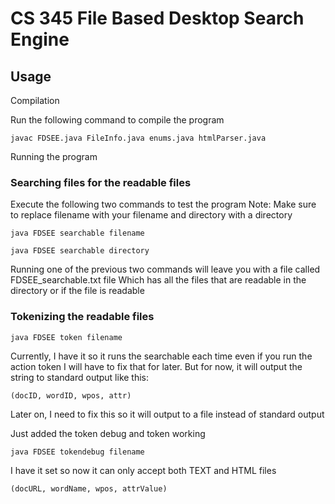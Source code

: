 # CS 345 File Based Desktop Search Engine

## Usage

Compilation

Run the following command to compile the program

```
javac FDSEE.java FileInfo.java enums.java htmlParser.java
```

Running the program

### Searching files for the readable files

Execute the following two commands to test the program
Note: Make sure to replace filename with your filename and directory with a directory

```
java FDSEE searchable filename
```

```
java FDSEE searchable directory
```

Running one of the previous two commands will leave you with a file called FDSEE_searchable.txt file
Which has all the files that are readable in the directory or if the file is readable

### Tokenizing the readable files

```
java FDSEE token filename
```

Currently, I have it so it runs the searchable each time even if you run the action token
I will have to fix that for later. But for now, it will output the string to standard output
like this: 

```
(docID, wordID, wpos, attr)    
```

Later on, I need to fix this so it will output to a file instead of standard output

Just added the token debug and token working

```
java FDSEE tokendebug filename
```

I have it set so now it can only accept both TEXT and HTML files

```
(docURL, wordName, wpos, attrValue)    
```

